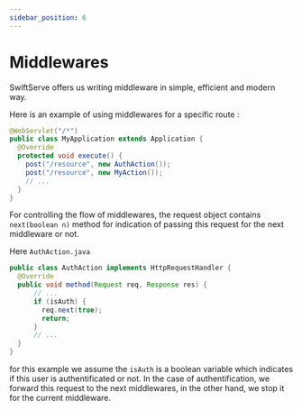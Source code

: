 ```yaml
---
sidebar_position: 6
---
```



# Middlewares
SwiftServe offers us writing middleware in simple, efficient and modern way.

Here is an example of using middlewares for a specific route :

```java title="MyApplication.java"
@WebServlet("/*")
public class MyApplication extends Application {
  @Override
  protected void execute() {
    post("/resource", new AuthAction());
    post("/resource", new MyAction());
    // ...
  }
}
```

For controlling the flow of middlewares, the request object contains `next(boolean n)` method for indication of passing this request for the next middleware or not.

Here `AuthAction.java`

```java title="AuthAction.java"
public class AuthAction implements HttpRequestHandler {
  @Override
  public void method(Request req, Response res) {
      // ...
      if (isAuth) {
        req.next(true);
        return;
      }
      // ...
  }
}
```

for this example we assume the `isAuth` is a boolean variable which indicates if this user
is authentificated or not. In the case of authentification, we forward this request to the next middlewares, in the other hand, we stop it for the current middleware.
